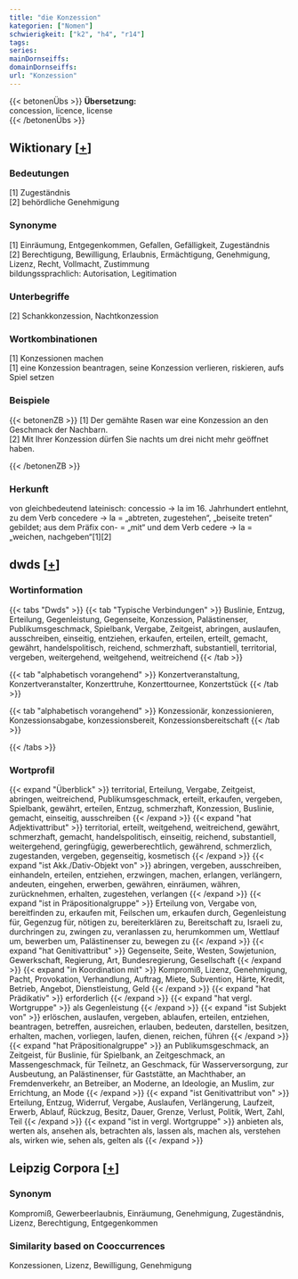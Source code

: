 ```yaml
---
title: "die Konzession"
kategorien: ["Nomen"]
schwierigkeit: ["k2", "h4", "r14"]
tags:
series:
mainDornseiffs:
domainDornseiffs:
url: "Konzession"
---
```


{{< betonenÜbs >}}
**Übersetzung:**  
concession, licence, license  
{{< /betonenÜbs >}}

## Wiktionary [[+](https://de.wiktionary.org/wiki/Konzession)]

### Bedeutungen
[1] Zugeständnis  
[2] behördliche Genehmigung  

### Synonyme
[1] Einräumung, Entgegenkommen, Gefallen, Gefälligkeit, Zugeständnis  
[2] Berechtigung, Bewilligung, Erlaubnis, Ermächtigung, Genehmigung, Lizenz, Recht, Vollmacht, Zustimmung  
bildungssprachlich: Autorisation, Legitimation  

### Unterbegriffe
[2] Schankkonzession, Nachtkonzession  

### Wortkombinationen
[1] Konzessionen machen  
[1] eine Konzession beantragen, seine Konzession verlieren, riskieren, aufs Spiel setzen  

### Beispiele
{{< betonenZB >}}
[1] Der gemähte Rasen war eine Konzession an den Geschmack der Nachbarn.  
[2] Mit Ihrer Konzession dürfen Sie nachts um drei nicht mehr geöffnet haben.  

{{< /betonenZB >}}
### Herkunft
von gleichbedeutend lateinisch: concessio → la im 16. Jahrhundert entlehnt, zu dem Verb concedere → la = „abtreten, zugestehen“, „beiseite treten“ gebildet; aus dem Präfix con- = „mit“ und dem Verb cedere → la = „weichen, nachgeben“[1][2]  



## dwds [[+](https://www.dwds.de/wb/Konzession)]

### Wortinformation
{{< tabs "Dwds" >}}
{{< tab "Typische Verbindungen" >}}
Buslinie, Entzug, Erteilung, Gegenleistung, Gegenseite, Konzession, Palästinenser, Publikumsgeschmack, Spielbank, Vergabe, Zeitgeist, abringen, auslaufen, ausschreiben, einseitig, entziehen, erkaufen, erteilen, erteilt, gemacht, gewährt, handelspolitisch, reichend, schmerzhaft, substantiell, territorial, vergeben, weitergehend, weitgehend, weitreichend
{{< /tab >}}

{{< tab "alphabetisch vorangehend" >}}
Konzertveranstaltung, Konzertveranstalter, Konzerttruhe, Konzerttournee, Konzertstück
{{< /tab >}}

{{< tab "alphabetisch vorangehend" >}}
Konzessionär, konzessionieren, Konzessionsabgabe, konzessionsbereit, Konzessionsbereitschaft
{{< /tab >}}

{{< /tabs >}}

### Wortprofil
{{< expand "Überblick" >}} territorial, Erteilung, Vergabe, Zeitgeist, abringen, weitreichend, Publikumsgeschmack, erteilt, erkaufen, vergeben, Spielbank, gewährt, erteilen, Entzug, schmerzhaft, Konzession, Buslinie, gemacht, einseitig, ausschreiben {{< /expand >}}
{{< expand "hat Adjektivattribut" >}} territorial, erteilt, weitgehend, weitreichend, gewährt, schmerzhaft, gemacht, handelspolitisch, einseitig, reichend, substantiell, weitergehend, geringfügig, gewerberechtlich, gewährend, schmerzlich, zugestanden, vergeben, gegenseitig, kosmetisch {{< /expand >}}
{{< expand "ist Akk./Dativ-Objekt von" >}} abringen, vergeben, ausschreiben, einhandeln, erteilen, entziehen, erzwingen, machen, erlangen, verlängern, andeuten, eingehen, erwerben, gewähren, einräumen, währen, zurücknehmen, erhalten, zugestehen, verlangen {{< /expand >}}
{{< expand "ist in Präpositionalgruppe" >}} Erteilung von, Vergabe von, bereitfinden zu, erkaufen mit, Feilschen um, erkaufen durch, Gegenleistung für, Gegenzug für, nötigen zu, bereiterklären zu, Bereitschaft zu, Israeli zu, durchringen zu, zwingen zu, veranlassen zu, herumkommen um, Wettlauf um, bewerben um, Palästinenser zu, bewegen zu {{< /expand >}}
{{< expand "hat Genitivattribut" >}} Gegenseite, Seite, Westen, Sowjetunion, Gewerkschaft, Regierung, Art, Bundesregierung, Gesellschaft {{< /expand >}}
{{< expand "in Koordination mit" >}} Kompromiß, Lizenz, Genehmigung, Pacht, Provokation, Verhandlung, Auftrag, Miete, Subvention, Härte, Kredit, Betrieb, Angebot, Dienstleistung, Geld {{< /expand >}}
{{< expand "hat Prädikativ" >}} erforderlich {{< /expand >}}
{{< expand "hat vergl. Wortgruppe" >}} als Gegenleistung {{< /expand >}}
{{< expand "ist Subjekt von" >}} erlöschen, auslaufen, vergeben, ablaufen, erteilen, entziehen, beantragen, betreffen, ausreichen, erlauben, bedeuten, darstellen, besitzen, erhalten, machen, vorliegen, laufen, dienen, reichen, führen {{< /expand >}}
{{< expand "hat Präpositionalgruppe" >}} an Publikumsgeschmack, an Zeitgeist, für Buslinie, für Spielbank, an Zeitgeschmack, an Massengeschmack, für Teilnetz, an Geschmack, für Wasserversorgung, zur Ausbeutung, an Palästinenser, für Gaststätte, an Machthaber, an Fremdenverkehr, an Betreiber, an Moderne, an Ideologie, an Muslim, zur Errichtung, an Mode {{< /expand >}}
{{< expand "ist Genitivattribut von" >}} Erteilung, Entzug, Widerruf, Vergabe, Auslaufen, Verlängerung, Laufzeit, Erwerb, Ablauf, Rückzug, Besitz, Dauer, Grenze, Verlust, Politik, Wert, Zahl, Teil {{< /expand >}}
{{< expand "ist in vergl. Wortgruppe" >}} anbieten als, werten als, ansehen als, betrachten als, lassen als, machen als, verstehen als, wirken wie, sehen als, gelten als {{< /expand >}}

## Leipzig Corpora [[+](https://corpora.uni-leipzig.de/en/res?word=Konzession&corpusId=deu_newscrawl-public_2018)]


### Synonym
Kompromiß, Gewerbeerlaubnis, Einräumung, Genehmigung, Zugeständnis, Lizenz, Berechtigung, Entgegenkommen


### Similarity based on Cooccurrences
Konzessionen, Lizenz, Bewilligung, Genehmigung

